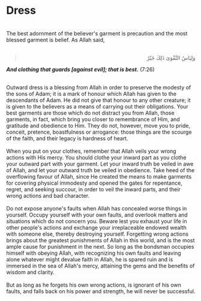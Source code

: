 Dress
=====

   
 The best adornment of the believer's garment is precaution and the most
blessed garment is belief. As Allah said,  
  

<blockquote dir="rtl">
  <p>
وَلِبَاسُ التَّقْوَىَ ذَلِكَ خَيْرٌ
  </p>
</blockquote>

***And clothing that guards [against evil]; that is best.*** (7:26)

   
 Outward dress is a blessing from Allah in order to preserve the modesty
of the sons of Adam; it is a mark of honour which Allah has given to the
descendants of Adam. He did not give that honour to any other creature;
it is given to the believers as a means of carrying out their
obligations. Your best garments are those which do not distract you from
Allah, those garments, in fact, which bring you closer to remembrance of
Him, and gratitude and obedience to Him. They do not, however, move you
to pride, conceit, pretence, boastfulness or arrogance: those things are
the scourge of the faith, and their legacy is hardness of heart.  
    
 When you put on your clothes, remember that Allah veils your wrong
actions with His mercy. You should clothe your inward part as you clothe
your outward part with your garment. Let your inward truth be veiled in
awe of Allah, and let your outward truth be veiled in obedience. Take
heed of the overflowing favour of Allah, since He created the means to
make garments for covering physical immodesty and opened the gates for
repentance, regret, and seeking succour, in order to veil the inward
parts, and their wrong actions and bad character.  
    
 Do not expose anyone's faults when Allah has concealed worse things in
yourself. Occupy yourself with your own faults, and overlook matters and
situations which do not concern you. Beware lest you exhaust your life
in other people's actions and exchange your irreplaceable endowed wealth
with someone else, thereby destroying yourself. Forgetting wrong actions
brings about the greatest punishments of Allah in this world, and is the
most ample cause for punishment in the next. So long as the bondsman
occupies himself with obeying Allah, with recognizing his own faults and
leaving alone whatever might devalue faith in Allah, he is spared ruin
and is immersed in the sea of Allah's mercy, attaining the gems and the
benefits of wisdom and clarity.  
    
 But as long as he forgets his own wrong actions, is ignorant of his own
faults, and falls back on his power and strength, he will never be
successful.


